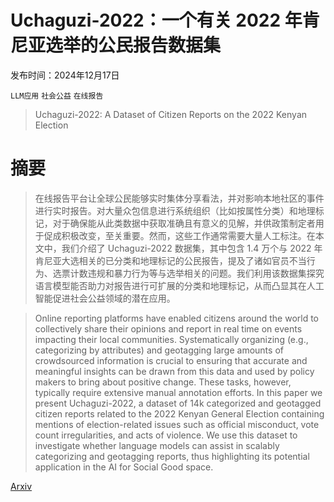 # Uchaguzi-2022：一个有关 2022 年肯尼亚选举的公民报告数据集

发布时间：2024年12月17日

`LLM应用` `社会公益` `在线报告`

> Uchaguzi-2022: A Dataset of Citizen Reports on the 2022 Kenyan Election

# 摘要

> 在线报告平台让全球公民能够实时集体分享看法，并对影响本地社区的事件进行实时报告。对大量众包信息进行系统组织（比如按属性分类）和地理标记，对于确保能从此类数据中获取准确且有意义的见解，并供政策制定者用于促成积极改变，至关重要。然而，这些工作通常需要大量人工标注。在本文中，我们介绍了 Uchaguzi-2022 数据集，其中包含 1.4 万个与 2022 年肯尼亚大选相关的已分类和地理标记的公民报告，提及了诸如官员不当行为、选票计数违规和暴力行为等与选举相关的问题。我们利用该数据集探究语言模型能否助力对报告进行可扩展的分类和地理标记，从而凸显其在人工智能促进社会公益领域的潜在应用。

> Online reporting platforms have enabled citizens around the world to collectively share their opinions and report in real time on events impacting their local communities. Systematically organizing (e.g., categorizing by attributes) and geotagging large amounts of crowdsourced information is crucial to ensuring that accurate and meaningful insights can be drawn from this data and used by policy makers to bring about positive change. These tasks, however, typically require extensive manual annotation efforts. In this paper we present Uchaguzi-2022, a dataset of 14k categorized and geotagged citizen reports related to the 2022 Kenyan General Election containing mentions of election-related issues such as official misconduct, vote count irregularities, and acts of violence. We use this dataset to investigate whether language models can assist in scalably categorizing and geotagging reports, thus highlighting its potential application in the AI for Social Good space.

[Arxiv](https://arxiv.org/abs/2412.13098)